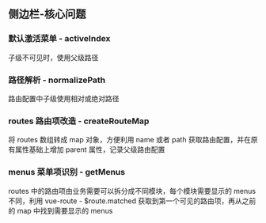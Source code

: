 ## 侧边栏-核心问题

### 默认激活菜单 - activeIndex
子级不可见时，使用父级路径

### 路径解析 - normalizePath
路由配置中子级使用相对或绝对路径

### routes 路由项改造 - createRouteMap
将 routes 数组转成 map 对象，方便利用 name 或者 path 获取路由配置，并在原有属性基础上增加 parent 属性，记录父级路由配置

### menus 菜单项识别 - getMenus
routes 中的路由项由业务需要可以拆分成不同模块，每个模块需要显示的 menus 不同，利用 vue-route - $route.matched 获取到第一个可见的路由项，再从之前的 map 中找到需要显示的 menus